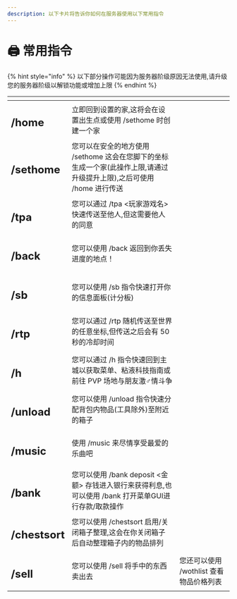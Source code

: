 ```yaml
---
description: 以下卡片将告诉你如何在服务器使用以下常用指令
---
```


# 🖨 常用指令

{% hint style="info" %}
以下部分操作可能因为服务器阶级原因无法使用,请升级您的服务器阶级以解锁功能或增加上限
{% endhint %}

<table data-view="cards"><thead><tr><th></th><th></th><th></th></tr></thead><tbody><tr><td><h2>/home</h2></td><td>立即回到设置的家,这将会在设置出生点或使用 /sethome 时创建一个家</td><td></td></tr><tr><td><h2>/sethome</h2></td><td>您可以在安全的地方使用 /sethome 这会在您脚下的坐标生成一个家(此操作上限,请通过升级提升上限),之后可使用 /home 进行传送</td><td></td></tr><tr><td><h2>/tpa</h2></td><td>您可以通过 /tpa &#x3C;玩家游戏名> 快速传送至他人,但这需要他人的同意</td><td></td></tr><tr><td><h2>/back</h2></td><td>您可以使用 /back 返回到你丢失进度的地点！</td><td></td></tr><tr><td><h2>/sb</h2></td><td>您可以使用 /sb 指令快速打开你的信息面板(计分板)</td><td></td></tr><tr><td><h2>/rtp</h2></td><td>您可以通过 /rtp 随机传送至世界的任意坐标,但传送之后会有 50 秒的冷却时间</td><td></td></tr><tr><td><h2>/h</h2></td><td>您可以通过 /h 指令快速回到主城以获取菜单、粘液科技指南或前往 PVP 场地与朋友激♂情斗争</td><td></td></tr><tr><td><h2>/unload</h2></td><td>您可以使用 /unload 指令快速分配背包内物品(工具除外)至附近的箱子</td><td></td></tr><tr><td><h2>/music</h2></td><td>使用 /music 来尽情享受最爱的乐曲吧</td><td></td></tr><tr><td><h2>/bank</h2></td><td>您可以使用 /bank deposit &#x3C;金额> 存钱进入银行来获得利息,也可以使用 /bank 打开菜单GUI进行存款/取款操作</td><td></td></tr><tr><td><h2>/chestsort</h2></td><td>您可以使用 /chestsort 启用/关闭箱子整理,这会在你关闭箱子后自动整理箱子内的物品排列</td><td></td></tr><tr><td><h2>/sell</h2></td><td>您可以使用 /sell 将手中的东西卖出去</td><td>您还可以使用 /wothlist 查看物品价格列表</td></tr></tbody></table>
